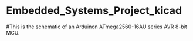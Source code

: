 # Embedded_Systems_Project_kicad
#This is the schematic of an Arduinon ATmega2560-16AU series AVR 8-bit MCU.  
